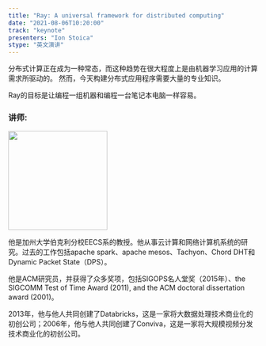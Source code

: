 ```yaml
---
title: "Ray: A universal framework for distributed computing"
date: "2021-08-06T10:20:00"
track: "keynote"
presenters: "Ion Stoica"
stype: "英文演讲"
---
```


分布式计算正在成为一种常态，而这种趋势在很大程度上是由机器学习应用的计算需求所驱动的。
然而，今天构建分布式应用程序需要大量的专业知识。

Ray的目标是让编程一组机器和编程一台笔记本电脑一样容易。

### 讲师:

<img src="images/speaker/Ion-Stoica.png" width="200"/>


  他是加州大学伯克利分校EECS系的教授。他从事云计算和网络计算机系统的研究。过去的工作包括apache spark、apache mesos、Tachyon、Chord DHT和Dynamic Packet State（DPS）。

  他是ACM研究员，并获得了众多奖项，包括SIGOPS名人堂奖（2015年）、the SIGCOMM Test of Time Award (2011), and the ACM doctoral dissertation award (2001)。

  2013年，他与他人共同创建了Databricks，这是一家将大数据处理技术商业化的初创公司；2006年，他与他人共同创建了Conviva，这是一家将大规模视频分发技术商业化的初创公司。
